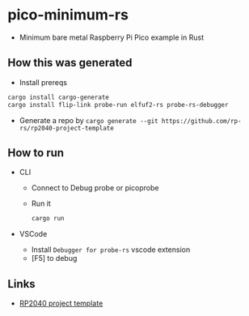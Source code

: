 # pico-minimum-rs

* Minimum bare metal Raspberry Pi Pico example in Rust

## How this was generated

* Install prereqs

```sh
cargo install cargo-generate
cargo install flip-link probe-run elfuf2-rs probe-rs-debugger
```

* Generate a repo by `cargo generate --git https://github.com/rp-rs/rp2040-project-template`

## How to run

* CLI
  * Connect to Debug probe or picoprobe
  * Run it

    ```sh
    cargo run
    ```

* VSCode
  * Install `Debugger for probe-rs` vscode extension
  * [F5] to debug

## Links

* [RP2040 project template](https://github.com/rp-rs/rp2040-project-template)

